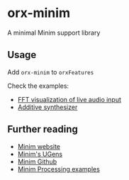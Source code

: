 # orx-minim

A minimal Minim support library

## Usage

Add `orx-minim` to `orxFeatures`

Check the examples:

* [FFT visualization of live audio input](src/demo/kotlin/DemoFFT01.kt)
* [Additive synthesizer](src/demo/kotlin/DemoAdditive01.kt)

## Further reading

 * [Minim website](https://code.compartmental.net/tools/minim/)
 * [Minim's UGens](https://code.compartmental.net/minim/index_ugens.html)
 * [Minim Github](https://github.com/ddf/Minim)
 * [Minim Processing examples](https://github.com/ddf/Minim/tree/master/examples)